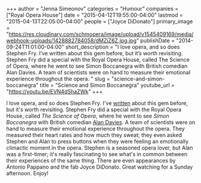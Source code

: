 +++
author = "Jenna Simeonov"
categories = "Humour"
companies = ["Royal Opera House"]
date = "2015-04-12T19:55:00-04:00"
lastmod = "2015-04-13T22:05:00-04:00"
people = ["Joyce DiDonato"]
primary_image = "https://res.cloudinary.com/schmopera/image/upload/v1545409169/media/webhook-uploads/1428882784058/dMZjZ6Z.jpg.jpg"
publishDate = "2014-09-24T11:01:00-04:00"
short_description = "I love opera, and so does Stephen Fry. I’ve written about this gem before, but it’s worth revisiting. Stephen Fry did a special with the Royal Opera House, called The Science of Opera, where he went to see Simon Boccanegra with British comedian Alan Davies. A team of scientists were on hand to measure their emotional experience throughout the opera. "
slug = "science-and-simon-boccanegra"
title = "Science and Simon Boccanegra"
youtube_url = "https://youtu.be/EVN4dShaZWk"
+++

I love opera, and so does Stephen Fry. I've [written](/stephen-frys-latest-charming-appearance-at-the-royal-opera-house/) about this gem before, but it's worth revisiting. Stephen Fry did a special with the Royal Opera House, called _The Science of Opera_, where he went to see _Simon Boccanegra_ with British comedian [Alan Davies](http://en.wikipedia.org/wiki/Alan_Davies). A team of scientists were on hand to measure their emotional experience throughout the opera. They measured their heart rates and how much they sweat; they even asked Stephen and Alan to press buttons when they were feeling an emotionally climactic moment in the opera. Stephen is a seasoned opera lover, but Alan was a first-timer; it's really fascinating to see what's in common between their experiences of the same thing. There are even appearances by Antonio Pappano and the fab Joyce DiDonato. Great watching for a Sunday afternoon. Enjoy!
